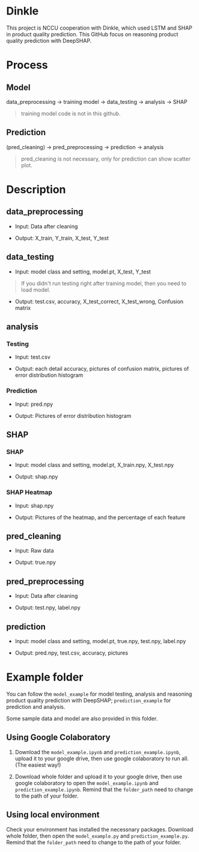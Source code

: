 # Dinkle
This project is NCCU cooperation with Dinkle, which used LSTM and SHAP in product quality prediction. 
This GitHub focus on reasoning product quality prediction with DeepSHAP.

# Process
## Model 
data_preprocessing -> training model -> data_testing -> analysis -> SHAP
> training model code is not in this github.

## Prediction
(pred_cleaning) -> pred_preprocessing -> prediction -> analysis
> pred_cleaning is not necessary, only for prediction can show scatter plot.

# Description
## data_preprocessing
- Input: Data after cleaning

- Output: X_train, Y_train, X_test, Y_test

## data_testing
- Input: model class and setting, model.pt, X_test, Y_test
> If you didn't run testing right after training model, then you need to load model.

- Output: test.csv, accuracy, X_test_correct, X_test_wrong, Confusion matrix

## analysis
### Testing
- Input: test.csv

- Output: each detail accuracy, pictures of confusion matrix, pictures of error distribution histogram

### Prediction
- Input: pred.npy

- Output: Pictures of error distribution histogram

## SHAP
### SHAP 
- Input: model class and setting, model.pt, X_train.npy, X_test.npy

- Output: shap.npy
### SHAP Heatmap
- Input: shap.npy

- Output: Pictures of the heatmap, and the percentage of each feature

## pred_cleaning
- Input: Raw data

- Output: true.npy

## pred_preprocessing
- Input: Data after cleaning

- Output: test.npy, label.npy

## prediction
- Input: model class and setting, model.pt, true.npy, test.npy, label.npy

- Output: pred.npy, test.csv, accuracy, pictures

# Example folder
You can follow the `model_example` for model testing, analysis and reasoning product quality prediction with DeepSHAP; `prediction_example` for prediction and analysis.

Some sample data and model are also provided in this folder.

## Using Google Colaboratory
1. Download the `model_example.ipynb` and `prediction_example.ipynb`, upload it to your google drive, then use google colaboratory to run all. (The easiest way!)

2. Download whole folder and upload it to your google drive, then use google colaboratory to open the `model_example.ipynb` and `prediction_example.ipynb`. Remind that the `folder_path` need to change to the path of your folder.

## Using local environment
Check your environment has installed the necessnary packages. Download whole folder, then open the `model_example.py` and `prediction_example.py`. Remind that the `folder_path` need to change to the path of your folder.